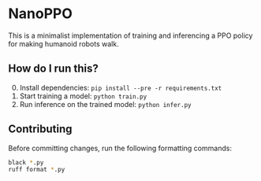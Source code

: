 # NanoPPO

This is a minimalist implementation of training and inferencing a PPO policy for making humanoid robots walk.

## How do I run this?

0. Install dependencies: `pip install --pre -r requirements.txt`
1. Start training a model: `python train.py`
2. Run inference on the trained model: `python infer.py`

## Contributing

Before committing changes, run the following formatting commands:

```bash
black *.py
ruff format *.py
```
